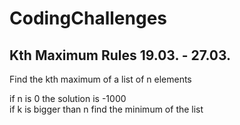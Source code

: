 # CodingChallenges

## Kth Maximum Rules 19.03. - 27.03.

Find the kth maximum of a list of n elements

if n  is 0 the solution is -1000  
if k is bigger than n find the minimum of the list


